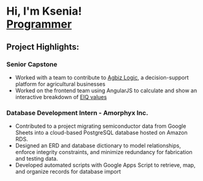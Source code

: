 <h1>Hi, I'm Ksenia! <br/><a href="https://github.com/kseniabnnv">Programmer</a></h1>

<h2>Project Highlights:</h2>

<h3>Senior Capstone</h3>
<ul>
	<li>Worked with a team to contribute to <a href="https://www.agbizlogic.com/">Agbiz Logic</a>, a decision-support platform for agricultural businesses</li>
	<li>Worked on the frontend team using AngularJS to calculate and show an interactive breakdown of <a href="https://cals.cornell.edu/integrated-pest-management/risk-assessment/eiq">EIQ values</a></li>
</ul>


<h3>Database Development Intern - Amorphyx Inc.</h3> 
<ul>
	<li>Contributed to a project migrating semiconductor data from Google Sheets into a cloud-based PostgreSQL database hosted on Amazon RDS.</li>
    <li>Designed an ERD and database dictionary to model relationships, enforce integrity constraints, and minimize redundancy for fabrication and testing data.</li>
    <li>Developed automated scripts with Google Apps Script to retrieve, map, and organize records for database import</li>
</ul>




